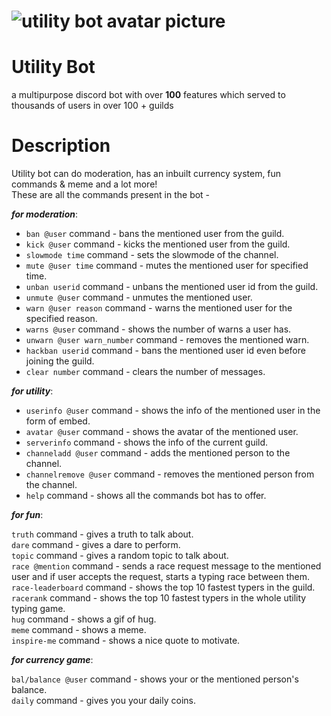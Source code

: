 # ![utility bot avatar picture](https://cdn.discordapp.com/avatars/824626723878207499/1ad07c8a23c461ffbcea07542472d411.webp?size=160)   
# Utility Bot  
a multipurpose discord bot with over **100** features which served to thousands of users in over 100 + guilds  
# Description  
Utility bot can do moderation, has an inbuilt currency system, fun commands & meme and a lot more!  
These are all the commands present in the bot -  
  
***for moderation***:  
* ```ban @user``` command - bans the mentioned user from the guild.
* ```kick @user``` command - kicks the mentioned user from the guild.  
* ```slowmode time``` command - sets the slowmode of the channel.  
* ```mute @user time``` command - mutes the mentioned user for specified time.  
* ```unban userid``` command - unbans the mentioned user id from the guild.   
* ```unmute @user``` command - unmutes the mentioned user.  
* ```warn @user reason``` command - warns the mentioned user for the specified reason.  
* ```warns @user``` command - shows the number of warns a user has.  
* ```unwarn @user warn_number``` command - removes the mentioned warn.  
* ```hackban userid``` command - bans the mentioned user id even before joining the guild.  
* ```clear number``` command - clears the number of messages.  
  
***for utility***:  
* ```userinfo @user``` command - shows the info of the mentioned user in the form of embed.  
* ```avatar @user``` command - shows the avatar of the mentioned user.  
* ```serverinfo``` command - shows the info of the current guild.  
* ```channeladd @user``` command - adds the mentioned person to the channel.  
* ```channelremove @user``` command - removes the mentioned person from the channel.  
* ```help``` command - shows all the commands bot has to offer.  

***for fun***:  
  
  ```truth``` command - gives a truth to talk about.  
  ```dare``` command - gives a dare to perform.  
  ```topic``` command - gives a random topic to talk about.  
  ```race @mention``` command - sends a race request message to the mentioned user and if user accepts the request, starts a typing race between them.  
  ```race-leaderboard``` command - shows the top 10 fastest typers in the guild.  
  ```racerank``` command - shows the top 10 fastest typers in the whole utility typing game.   
  ```hug``` command - shows a gif of hug.  
  ```meme``` command - shows a meme.  
  ```inspire-me``` command - shows a nice quote to motivate.  

***for currency game***:  
  
  ```bal/balance @user``` command - shows your or the mentioned person's balance.  
  ```daily``` command - gives you your daily coins.
